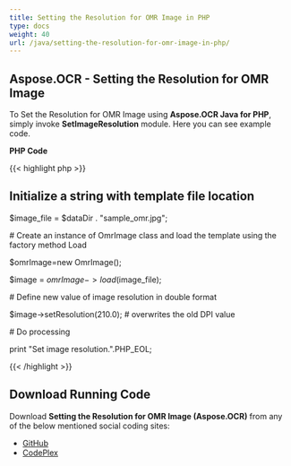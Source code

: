 ```yaml
---
title: Setting the Resolution for OMR Image in PHP
type: docs
weight: 40
url: /java/setting-the-resolution-for-omr-image-in-php/
---
```


## **Aspose.OCR - Setting the Resolution for OMR Image**

To Set the Resolution for OMR Image using **Aspose.OCR Java for PHP**, simply invoke **SetImageResolution** module. Here you can see example code.

**PHP Code**

{{< highlight php >}}

## Initialize a string with template file location

$image_file = $dataDir . "sample_omr.jpg";

\# Create an instance of OmrImage class and load the template using the factory method Load

$omrImage=new OmrImage();

$image = $omrImage->load($image_file);

\# Define new value of image resolution in double format

$image->setResolution(210.0); # overwrites the old DPI value

\# Do processing

print "Set image resolution.".PHP_EOL;

{{< /highlight >}}

## **Download Running Code**

Download **Setting the Resolution for OMR Image (Aspose.OCR)** from any of the below mentioned social coding sites:

- [GitHub](https://github.com/aspose-ocr/Aspose.OCR-for-Java/blob/master/Plugins/Aspose_OCR_Java_for_PHP/src/aspose/ocr/WorkingWithOMR/SetImageResolution.php)
- [CodePlex](https://archive.codeplex.com/?p=asposeocrjavaphp)

